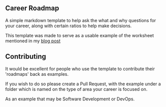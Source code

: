 ## Career Roadmap

A simple markdown template to help ask the what and why questions for your career, along with certain ratios to help make decisions.

This template was made to serve as a usable example of the worksheet mentioned in my [blog post][0]

## Contributing

It would be excellent for people who use the template to contribute their 'roadmaps' back as examples.

If you wish to do so please create a Pull Request, with the example under a folder which is named on the type of area your career is focused on.

As an example that may be Software Development or DevOps.

[0]: https://lachlanwhite.com/posts/career/career-growth-lessons/
